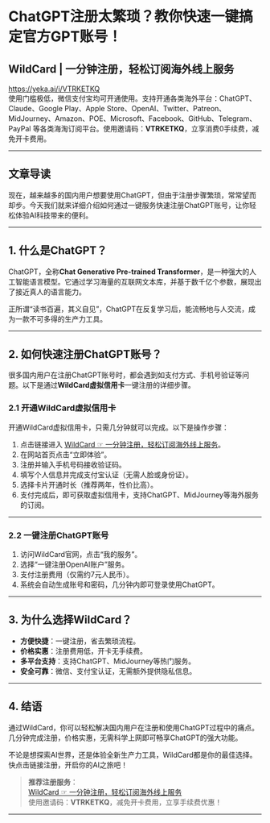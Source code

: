 # ChatGPT注册太繁琐？教你快速一键搞定官方GPT账号！

## WildCard | 一分钟注册，轻松订阅海外线上服务
https://yeka.ai/i/VTRKETKQ  
使用门槛极低，微信支付宝均可开通使用。支持开通各类海外平台：ChatGPT、Claude、Google Play、Apple Store、OpenAI、Twitter、Patreon、MidJourney、Amazon、POE、Microsoft、Facebook、GitHub、Telegram、PayPal 等各类海淘订阅平台。使用邀请码：**VTRKETKQ**，立享消费0手续费，减免开卡费用。

---

## 文章导读

现在，越来越多的国内用户想要使用ChatGPT，但由于注册步骤繁琐，常常望而却步。今天我们就来详细介绍如何通过一键服务快速注册ChatGPT账号，让你轻松体验AI科技带来的便利。

---

## 1. 什么是ChatGPT？

ChatGPT，全称**Chat Generative Pre-trained Transformer**，是一种强大的人工智能语言模型。它通过学习海量的互联网文本库，并基于数千亿个参数，展现出了接近真人的语言能力。

正所谓“读书百遍，其义自见”，ChatGPT在反复学习后，能流畅地与人交流，成为一款不可多得的生产力工具。

---

## 2. 如何快速注册ChatGPT账号？

很多国内用户在注册ChatGPT账号时，都会遇到如支付方式、手机号验证等问题。以下是通过**WildCard虚拟信用卡**一键注册的详细步骤。

### 2.1 开通WildCard虚拟信用卡

开通WildCard虚拟信用卡，只需几分钟就可以完成。以下是操作步骤：

1. 点击链接进入 [WildCard ☞ 一分钟注册，轻松订阅海外线上服务](https://yeka.ai/i/VTRKETKQ)。
2. 在网站首页点击“立即体验”。
3. 注册并输入手机号码接收验证码。
4. 填写个人信息并完成支付宝认证（无需人脸或身份证）。
5. 选择卡片开通时长（推荐两年，性价比高）。
6. 支付完成后，即可获取虚拟信用卡，支持ChatGPT、MidJourney等海外服务的订阅。

---

### 2.2 一键注册ChatGPT账号

1. 访问WildCard官网，点击“我的服务”。
2. 选择“一键注册OpenAI账户”服务。
3. 支付注册费用（仅需约7元人民币）。
4. 系统会自动生成账号和密码，几分钟内即可登录使用ChatGPT。

---


## 3. 为什么选择WildCard？

- **方便快捷**：一键注册，省去繁琐流程。
- **价格实惠**：注册费用低，开卡无手续费。
- **多平台支持**：支持ChatGPT、MidJourney等热门服务。
- **安全可靠**：微信、支付宝认证，无需额外提供隐私信息。

---

## 4. 结语

通过WildCard，你可以轻松解决国内用户在注册和使用ChatGPT过程中的痛点。几分钟完成注册，价格实惠，无需科学上网即可畅享ChatGPT的强大功能。

不论是想探索AI世界，还是体验全新生产力工具，WildCard都是你的最佳选择。快点击链接注册，开启你的AI之旅吧！

> **推荐注册服务**：  
> [WildCard ☞ 一分钟注册，轻松订阅海外线上服务](https://yeka.ai/i/VTRKETKQ)  
> 使用邀请码：**VTRKETKQ**，减免开卡费用，立享手续费优惠！

---

